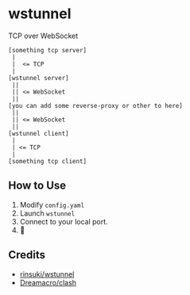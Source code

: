 # wstunnel

TCP over WebSocket

```
[something tcp server]
 |
 |  <= TCP
 |
[wstunnel server]
 ||
 || <= WebSocket
 ||
[you can add some reverse-proxy or other to here]
 ||
 || <= WebSocket
 ||
[wstunnel client]
 |
 | <= TCP
 |
[something tcp client]
```

## How to Use

1. Modify `config.yaml`
1. Launch `wstunnel`
1. Connect to your local port.
1. :tada:

## Credits
* [rinsuki/wstunnel](https://github.com/rinsuki/wstunnel)
* [Dreamacro/clash](https://github.com/Dreamacro/clash)